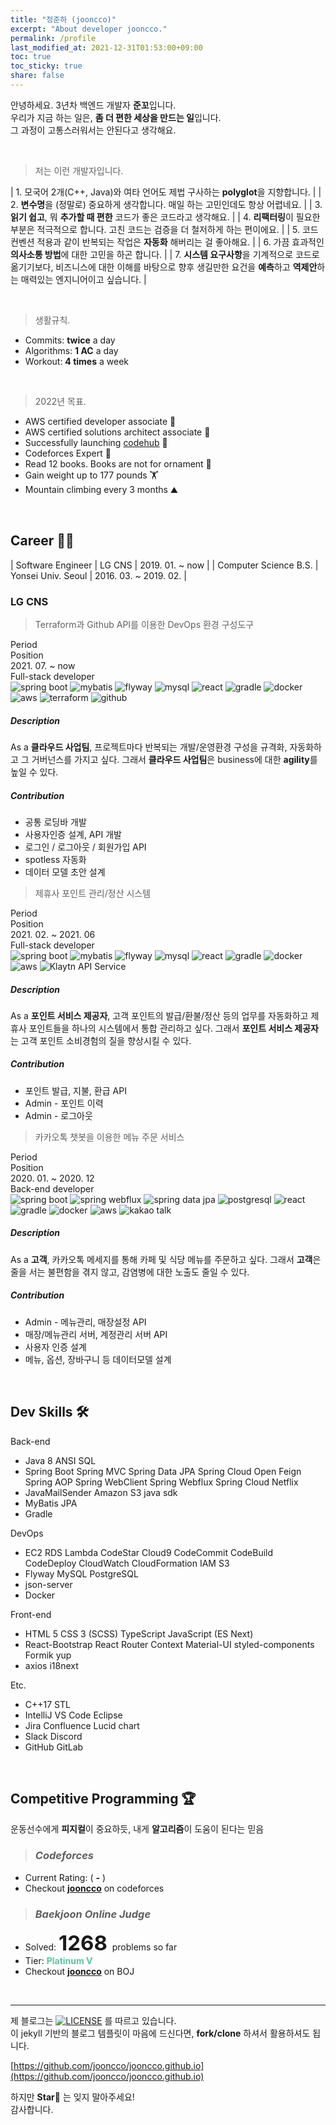 ```yaml
---
title: "정준하 (jooncco)"
excerpt: "About developer jooncco."
permalink: /profile
last_modified_at: 2021-12-31T01:53:00+09:00
toc: true
toc_sticky: true
share: false
---
```


안녕하세요. 3년차 백엔드 개발자 **준꼬**입니다.  
우리가 지금 하는 일은, **좀 더 편한 세상을 만드는 일**입니다.  
그 과정이 고통스러워서는 안된다고 생각해요.

<br />

> 저는 이런 개발자입니다.

| 1. 모국어 2개(C++, Java)와 여타 언어도 제법 구사하는 **polyglot**을 지향합니다. |
| 2. **변수명**을 (정말로) 중요하게 생각합니다. 매일 하는 고민인데도 항상 어렵네요. |
| 3. **읽기 쉽고**, 뭐 **추가할 때 편한** 코드가 좋은 코드라고 생각해요. |
| 4. **리팩터링**이 필요한 부분은 적극적으로 합니다. 고친 코드는 검증을 더 철저하게 하는 편이에요. |
| 5. 코드 컨벤션 적용과 같이 반복되는 작업은 **자동화** 해버리는 걸 좋아해요. |
| 6. 가끔 효과적인 **의사소통 방법**에 대한 고민을 하곤 합니다. |
| 7. **시스템 요구사항**을 기계적으로 코드로 옮기기보다, 비즈니스에 대한 이해를 바탕으로 향후 생길만한 요건을 **예측**하고 **역제안**하는 매력있는 엔지니어이고 싶습니다. |

<br />

> 생활규칙.

- Commits: **twice** a day
- Algorithms: **1 AC** a day
- Workout: **4 times** a week

<br />

> 2022년 목표.

- AWS certified developer associate 🏅
- AWS certified solutions architect associate 🏅
- Successfully launching [codehub](https://github.com/jooncco/codehub) 💯
- Codeforces Expert 🦋
- Read 12 books. Books are not for ornament 📔
- Gain weight up to 177 pounds 🏋️
- Mountain climbing every 3 months ⛰

<br />

## Career 👨‍💻

| Software Engineer | LG CNS | 2019. 01. ~ now |
| Computer Science B.S. | Yonsei Univ. Seoul | 2016. 03. ~ 2019. 02. |

### LG CNS

<div>
    <div class="career-card">
        <blockquote id="lgcns-3" class="career-title">
            Terraform과 Github API를 이용한 DevOps 환경 구성도구
        </blockquote>
        <div class="panel">
            <div class="period">
                <div class="column head">
                    <div class="cell">Period</div>
                    <div class="cell">Position</div>
                </div>
                <div class="column data">
                    <div class="cell">2021. 07. ~ now</div>
                    <div class="cell">Full-stack developer</div>
                </div>
                <div class="column artifacts">
                    <div class="cell-rowspan-2">
                        <img class="artifact_img" src="/public/images/spring-boot.png" alt="spring boot" title="spring boot"/>
                        <img class="artifact_img" src="/public/images/mybatis.png" alt="mybatis" title="mybatis"/>
                        <img class="artifact_img" src="/public/images/flyway.png" alt="flyway" title="flyway"/>
                        <img class="artifact_img" src="/public/images/mysql.svg" alt="mysql" title="mysql"/>
                        <img class="artifact_img" src="/public/images/react.svg" alt="react" title="react"/>
                        <img class="artifact_img" src="/public/images/gradle.png" alt="gradle" title="gradle"/>
                        <img class="artifact_img" src="/public/images/docker.svg" alt="docker" title="docker"/>
                        <img class="artifact_img" src="/public/images/aws.jpeg" alt="aws" title="aws"/>
                        <img class="artifact_img" src="/public/images/terraform.png" alt="terraform" title="terraform"/>
                        <img class="artifact_img" src="/public/images/github.png" alt="github" title="github"/>
                    </div>
                </div>
            </div>
            <div class="description">
                <h5>Description</h5>
                <div class="body">
                    As a <b>클라우드 사업팀</b>, 프로젝트마다 반복되는 개발/운영환경 구성을 규격화, 자동화하고 그 거버넌스를 가지고 싶다. 그래서 <b>클라우드 사업팀</b>은 business에 대한 <b>agility</b>를 높일 수 있다.
                </div>
            </div>
            <div class="contribution">
                <h5>Contribution</h5>
                <div class="body">
                    <ul>
                        <li><span>공통 로딩바 개발</span></li>
                        <li><span>사용자인증 설계, API 개발</span></li>
                        <li><span>로그인 / 로그아웃 / 회원가입 API</span></li>
                        <li><span>spotless 자동화</span></li>
                        <li><span>데이터 모델 초안 설계</span></li>
                    </ul>
                </div>
            </div>
        </div>
    </div>
    <div class="career-card">
        <blockquote id="lgcns-2" class="career-title">
            제휴사 포인트 관리/정산 시스템
        </blockquote>
        <div class="panel">
            <div class="period">
                <div class="column head">
                    <div class="cell">Period</div>
                    <div class="cell">Position</div>
                </div>
                <div class="column data">
                    <div class="cell">2021. 02. ~ 2021. 06</div>
                    <div class="cell">Full-stack developer</div>
                </div>
                <div class="column artifacts">
                    <div class="cell-rowspan-2">
                        <img class="artifact_img" src="/public/images/spring-boot.png" alt="spring boot" title="spring boot"/>
                        <img class="artifact_img" src="/public/images/mybatis.png" alt="mybatis" title="mybatis"/>
                        <img class="artifact_img" src="/public/images/flyway.png" alt="flyway" title="flyway"/>
                        <img class="artifact_img" src="/public/images/mysql.svg" alt="mysql" title="mysql"/>
                        <img class="artifact_img" src="/public/images/react.svg" alt="react" title="react"/>
                        <img class="artifact_img" src="/public/images/gradle.png" alt="gradle" title="gradle"/>
                        <img class="artifact_img" src="/public/images/docker.svg" alt="docker" title="docker"/>
                        <img class="artifact_img" src="/public/images/aws.jpeg" alt="aws" title="aws"/>
                        <img class="artifact_img" src="/public/images/klaytn.png" alt="Klaytn API Service" title="Klaytn API Service"/>
                    </div>
                </div>
            </div>
            <div class="description">
                <h5>Description</h5>
                <div class="body">
                    As a <b>포인트 서비스 제공자</b>, 고객 포인트의 발급/환불/정산 등의 업무를 자동화하고 제휴사 포인트들을 하나의 시스템에서 통합 관리하고 싶다.
                    그래서 <b>포인트 서비스 제공자</b>는 고객 포인트 소비경험의 질을 향상시킬 수 있다.
                </div>
            </div>
            <div class="contribution">
                <h5>Contribution</h5>
                <div class="body">
                    <ul>
                        <li><span>포인트 발급, 지불, 환급 API</span></li>
                        <li><span>Admin - 포인트 이력</span></li>
                        <li><span>Admin - 로그아웃</span></li>
                    </ul>
                </div>
            </div>
        </div>
    </div>
    <div class="career-card">
        <blockquote id="lgcns-1" class="career-title">
            카카오톡 챗봇을 이용한 메뉴 주문 서비스
        </blockquote>
        <div class="panel">
            <div class="period">
                <div class="column head">
                    <div class="cell">Period</div>
                    <div class="cell">Position</div>
                </div>
                <div class="column data">
                    <div class="cell">2020. 01. ~ 2020. 12</div>
                    <div class="cell">Back-end developer</div>
                </div>
                <div class="column artifacts">
                    <div class="cell-rowspan-2">
                        <img class="artifact_img" src="/public/images/spring-boot.png" alt="spring boot" title="spring boot"/>
                        <img class="artifact_img" src="/public/images/spring-webflux.png" alt="spring webflux" title="spring webflux"/>
                        <img class="artifact_img" src="/public/images/spring-data.png" alt="spring data jpa" title="spring data jpa"/>
                        <img class="artifact_img" src="/public/images/postgresql.svg" alt="postgresql" title="postgresql"/>
                        <img class="artifact_img" src="/public/images/react.svg" alt="react" title="react"/>
                        <img class="artifact_img" src="/public/images/gradle.png" alt="gradle" title="gradle"/>
                        <img class="artifact_img" src="/public/images/docker.svg" alt="docker" title="docker"/>
                        <img class="artifact_img" src="/public/images/aws.jpeg" alt="aws" title="aws"/>
                        <img class="artifact_img" src="/public/images/kakao.png" alt="kakao talk" title="kakao talk"/>
                    </div>
                </div>
            </div>
            <div class="description">
                <h5>Description</h5>
                <div class="body">
                    As a <b>고객</b>, 카카오톡 메세지를 통해 카페 및 식당 메뉴를 주문하고 싶다.
                    그래서 <b>고객</b>은 줄을 서는 불편함을 겪지 않고, 감염병에 대한 노출도 줄일 수 있다.
                </div>
            </div>
            <div class="contribution">
                <h5>Contribution</h5>
                <div class="body">
                    <ul>
                        <li><span>Admin - 메뉴관리, 매장설정 API</span></li>
                        <li><span>매장/메뉴관리 서버, 계정관리 서버 API</span></li>
                        <li><span>사용자 인증 설계</span></li>
                        <li><span>메뉴, 옵션, 장바구니 등 데이터모델 설계</span></li>
                    </ul>
                </div>
            </div>
        </div>
    </div>
</div>

<br />

## Dev Skills 🛠

<div class="skill-set">
    <div class="row">
        <div class="category">
            Back-end
        </div>
        <div class="content">
            <ul>
                <li> 
                    <span>Java 8</span>
                    <span>ANSI SQL</span>
                </li>
                <li>
                    <span>Spring Boot</span>
                    <span>Spring MVC</span>
                    <span>Spring Data JPA</span>
                    <span>Spring Cloud Open Feign</span>
                    <span>Spring AOP</span>
                    <span>Spring WebClient</span>
                    <span>Spring Webflux</span>
                    <span>Spring Cloud Netflix</span>
                </li>
                <li>
                    <span>JavaMailSender</span>
                    <span>Amazon S3 java sdk</span>
                </li>
                <li>
                    <span>MyBatis</span>
                    <span>JPA</span>
                </li>
                <li>
                    <span>Gradle</span>
                </li>
            </ul>
        </div>
    </div>
    <div class="row">
        <div class="category">
            DevOps
        </div>
        <div class="content">
            <ul>
                <li>
                    <span>EC2</span>
                    <span>RDS</span>
                    <span>Lambda</span>
                    <span>CodeStar</span>
                    <span>Cloud9</span>
                    <span>CodeCommit</span>
                    <span>CodeBuild</span>
                    <span>CodeDeploy</span>
                    <span>CloudWatch</span>
                    <span>CloudFormation</span>
                    <span>IAM</span>
                    <span>S3</span>
                </li>
                <li>
                    <span>Flyway</span>
                    <span>MySQL</span>
                    <span>PostgreSQL</span>
                </li>
                <li>
                    <span>json-server</span>
                </li>
                <li>
                    <span>Docker</span>
                </li>
            </ul>
        </div>
    </div>
    <div class="row">
        <div class="category">
            Front-end
        </div>
        <div class="content">
            <ul>
                <li>
                    <span>HTML 5</span>
                    <span>CSS 3 (SCSS)</span>
                    <span>TypeScript</span>
                    <span>JavaScript (ES Next)</span>
                </li>
                <li>
                    <span>React-Bootstrap</span>
                    <span>React Router</span>
                    <span>Context</span>
                    <span>Material-UI</span>
                    <span>styled-components</span>
                    <span>Formik</span>
                    <span>yup</span>
                </li>
                <li>
                    <span>axios</span>
                    <span>i18next</span>
                </li>
            </ul>
        </div>
    </div>
    <div class="row">
        <div class="category">
            Etc.
        </div>
        <div class="content">
            <ul>
                <li>
                    <span>C++17 STL</span>
                </li>
                <li>
                    <span>IntelliJ</span>
                    <span>VS Code</span>
                    <span>Eclipse</span>
                </li>
                <li>
                    <span>Jira</span>
                    <span>Confluence</span>
                    <span>Lucid chart</span>
                </li>
                <li>
                    <span>Slack</span>
                    <span>Discord</span>
                </li>
                <li>
                    <span>GitHub</span>
                    <span>GitLab</span>
                </li>
            </ul>
        </div>
    </div>
</div>

<br />

<!-- ## Open Source 🌐 -->

<!-- ## Seminars 🗣 -->

## Competitive Programming 🏆

운동선수에게 **피지컬**이 중요하듯, 내게 **알고리즘**이 도움이 된다는 믿음  

> ### _Codeforces_

<canvas id='codeforcesRatingChangeChart' height= '300'></canvas>
* Current Rating: <span id='myRating' style='font-weight:bold;font-size: 33px;'></span> (
                  <span id='myRatingName' style='font-weight:bold;font-style:italic;'>-</span> )
* Checkout [**jooncco**](http://codeforces.com/profile/jooncco) on codeforces

> ### _Baekjoon Online Judge_

* Solved: <b style="font-size: 33px;"> 1268 </b> problems so far
* Tier: <b style="color: rgb(96, 194, 161);"> Platinum V </b>
* Checkout [**jooncco**](https://www.acmicpc.net/user/jooncco) on BOJ

<br />

<!-- ## Certificates -->

___

제 블로그는 [![LICENSE](https://img.shields.io/badge/license-MIT-lightgrey.svg?color=blue&style=plastic)](https://raw.githubusercontent.com/jooncco/jooncco.github.io/prod/LICENSE) 를 따르고 있습니다.  
이 jekyll 기반의 블로그 템플릿이 마음에 드신다면, **fork/clone** 하셔서 활용하셔도 됩니다.  

[https://github.com/jooncco/jooncco.github.io](https://github.com/jooncco/jooncco.github.io)

하지만 **Star🌟** 는 잊지 말아주세요!  
감사합니다.

<script src="https://cdnjs.cloudflare.com/ajax/libs/Chart.js/2.4.0/Chart.bundle.min.js"></script>
<script type='text/javascript' src='/public/js/custom/codeforcesRatingChange.js'></script>
<script type='text/javascript' src='/public/js/custom/handsOnTools.js'></script>
<script type='text/javascript' src='/public/js/custom/career.js'></script>


